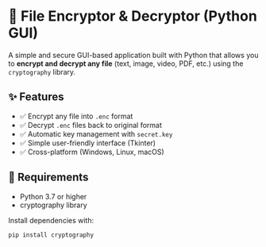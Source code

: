 # 🔐 File Encryptor & Decryptor (Python GUI)

A simple and secure GUI-based application built with Python that allows you to **encrypt and decrypt any file** (text, image, video, PDF, etc.) using the `cryptography` library.

## ✨ Features

- ✅ Encrypt any file into `.enc` format
- ✅ Decrypt `.enc` files back to original format
- ✅ Automatic key management with `secret.key`
- ✅ Simple user-friendly interface (Tkinter)
- ✅ Cross-platform (Windows, Linux, macOS)

## 📌 Requirements

- Python 3.7 or higher
- cryptography library

Install dependencies with:

```bash
pip install cryptography
